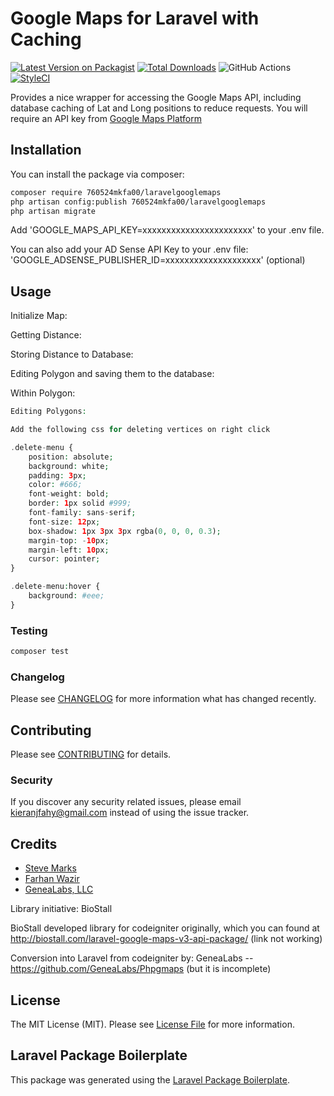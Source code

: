 # Google Maps for Laravel with Caching

[![Latest Version on Packagist](https://img.shields.io/packagist/v/760524mkfa00/laravelgooglemaps.svg?style=flat-square)](https://packagist.org/packages/760524mkfa00/laravelgooglemaps)
[![Total Downloads](https://img.shields.io/packagist/dt/760524mkfa00/laravelgooglemaps.svg?style=flat-square)](https://packagist.org/packages/760524mkfa00/laravelgooglemaps)
![GitHub Actions](https://github.com/760524mkfa00/laravelgooglemaps/actions/workflows/main.yml/badge.svg)
[![StyleCI](https://github.styleci.io/repos/367474224/shield?branch=master)](https://github.styleci.io/repos/367474224?branch=master)

Provides a nice wrapper for accessing the Google Maps API, including database caching of Lat and Long positions to reduce requests. You will require an API key from [Google Maps Platform](https://developers.google.com/maps)

## Installation

You can install the package via composer:

```bash
composer require 760524mkfa00/laravelgooglemaps
php artisan config:publish 760524mkfa00/laravelgooglemaps
php artisan migrate
```

Add 'GOOGLE_MAPS_API_KEY=xxxxxxxxxxxxxxxxxxxxxxx' to your .env file.

You can also add your AD Sense API Key to your .env file: 'GOOGLE_ADSENSE_PUBLISHER_ID=xxxxxxxxxxxxxxxxxxxx' (optional)

## Usage

Initialize Map:

Getting Distance:

Storing Distance to Database:

Editing Polygon and saving them to the database:

Within Polygon:



```php
Editing Polygons:

Add the following css for deleting vertices on right click

.delete-menu {
    position: absolute;
    background: white;
    padding: 3px;
    color: #666;
    font-weight: bold;
    border: 1px solid #999;
    font-family: sans-serif;
    font-size: 12px;
    box-shadow: 1px 3px 3px rgba(0, 0, 0, 0.3);
    margin-top: -10px;
    margin-left: 10px;
    cursor: pointer;
}

.delete-menu:hover {
    background: #eee;
}
```

### Testing

```bash
composer test
```

### Changelog

Please see [CHANGELOG](CHANGELOG.md) for more information what has changed recently.

## Contributing

Please see [CONTRIBUTING](CONTRIBUTING.md) for details.

### Security

If you discover any security related issues, please email kieranjfahy@gmail.com instead of using the issue tracker.

## Credits

-   [Steve Marks](https://github.com/biostall)
-   [Farhan Wazir](https://github.com/farhanwazir)
-   [GeneaLabs, LLC](https://github.com/GeneaLabs)

Library initiative: BioStall

BioStall developed library for codeigniter originally, which you can found at http://biostall.com/laravel-google-maps-v3-api-package/ (link not working)

Conversion into Laravel from codeigniter by: GeneaLabs -- https://github.com/GeneaLabs/Phpgmaps (but it is incomplete)

## License

The MIT License (MIT). Please see [License File](LICENSE.md) for more information.

## Laravel Package Boilerplate

This package was generated using the [Laravel Package Boilerplate](https://laravelpackageboilerplate.com).